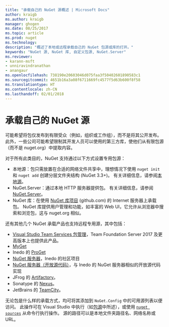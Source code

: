 ```yaml
---
title: "承载自己的 NuGet 源概述 | Microsoft Docs"
author: kraigb
ms.author: kraigb
manager: ghogen
ms.date: 08/25/2017
ms.topic: article
ms.prod: nuget
ms.technology: 
description: "概述了本地或远程承载自己的 NuGet 包源或库的打开。"
keywords: "NuGet 源, NuGet 库, 自定义包源, NuGet.Server"
ms.reviewer:
- karann-msft
- unniravindranathan
- anangaur
ms.openlocfilehash: 738190e20603046d075faa3f50402601890583c1
ms.sourcegitcommit: 4651b16a3a08f6711669fc4577f5d63b600f8f58
ms.translationtype: HT
ms.contentlocale: zh-CN
ms.lasthandoff: 02/01/2018
---
```

# <a name="hosting-your-own-nuget-feeds"></a>承载自己的 NuGet 源

可能希望将包仅发布到有限受众（例如，组织或工作组），而不是将其公开发布。 此外，一些公司可能希望限制其开发人员可以使用的第三方库，使他们从有限包源（而不是 nuget.org）中提取内容。

对于所有此类目的，NuGet 支持通过以下方式设置专用包源：

- 本地源：包只需放置在合适的网络文件共享中，理想情况下使用 `nuget init` 和 `nuget add` 创建分层文件夹结构 (NuGet 3.3+)。 有关详细信息，请参阅[本地源](../hosting-packages/local-feeds.md)。
- NuGet.Server：通过本地 HTTP 服务器提供包。 有关详细信息，请参阅 [NuGet.Server](../hosting-packages/nuget-server.md)。
- NuGet 库：在使用 [NuGet 库项目](https://github.com/NuGet/NuGetGallery#build-and-run-the-gallery-in-arbitrary-number-easy-steps) (github.com) 的 Internet 服务器上承载包。 NuGet 库提供用户管理和功能，如丰富的 Web UI，它允许从浏览器中搜索和浏览包，这与 nuget.org 相似。

还有其他几个 NuGet 承载产品也支持远程专用源，其中包括：

- [Visual Studio Team Services 包管理](https://www.visualstudio.com/docs/package/nuget/publish)，Team Foundation Server 2017 及更高版本上也提供此产品。
- [MyGet](http://myget.org)
- Inedo 的 [ProGet](http://inedo.com/proget)
- [NuGet 服务器](http://nugetserver.net/)，Inedo 的社区项目
- [NuGet 服务器（开放源代码）](http://nuget-server.net)，与 Inedo 的 NuGet 服务器相似的开放源代码实现
- JFrog 的 [Artifactory](https://www.jfrog.com/artifactory/)。
- Sonatype 的 [Nexus](http://www.sonatype.org/nexus/)。
- JetBrains 的 [TeamCity](https://www.jetbrains.com/teamcity/)。

无论包是什么样的承载方式，均可将其添加到 `NuGet.Config` 中的可用源列表以便访问。 此操作可在 Visual Studio 中执行（如[包源](../tools/package-manager-ui.md#package-sources)中所述），或使用 [`nuget sources`](../tools/cli-ref-sources.md) 从命令行执行操作。 源的路径可以是本地文件夹路径名、网络名称或 URL。
